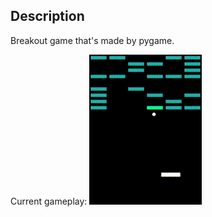 
## Description

Breakout game that's made by pygame.


Current gameplay:
![](https://github.com/sausenspaghetti/breakout/blob/dev/breakout.gif)
